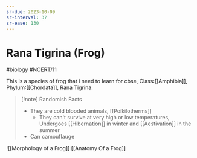 ```yaml
---
sr-due: 2023-10-09
sr-interval: 37
sr-ease: 130
---
```

# Rana Tigrina (Frog)
#biology #NCERT/11 

This is a species of frog that i need to learn for cbse,
Class:[[Amphibia]], Phylum:[[Chordata]], Rana Tigrina.

> [!note] Randomish Facts
> - They are cold blooded animals, [[Poikilotherms]]
> 	- They can't survive at very high or low temperatures,
> 	  Undergoes [[Hibernation]] in winter and [[Aestivation]] in the summer
> - Can camouflauge

![[Morphology of a Frog]]
[[Anatomy Of a Frog]]